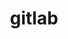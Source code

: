 ---
blog: https://about.gitlab.com/blog/
colors:
- '#FC6D26'
- '#6B4FBB'
- '#EEEEEE'
facebook: https://www.facebook.com/gitlab
git: https://github.com/gitlabhq
guide: https://about.gitlab.com/press/
images:
- gitlab-icon.svg
- gitlab-ar21.svg
linkedin: https://www.linkedin.com/company/gitlab-com
logohandle: gitlab
sort: gitlab
title: gitlab
twitter: https://x.com/gitlab
website: https://about.gitlab.com/
wikipedia: https://en.wikipedia.org/wiki/GitLab
youtube: https://www.youtube.com/channel/UCnMGQ8QHMAnVIsI3xJrihhg
---